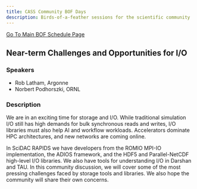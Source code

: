 ```yaml
---
title: CASS Community BOF Days
description: Birds-of-a-feather sessions for the scientific community
---
```


[Go To Main BOF Schedule Page](../bofs.md)

## Near-term Challenges and Opportunities for I/O 

### Speakers
- Rob Latham, Argonne
- Norbert Podhorszki, ORNL

### Description
We are in an exciting time for storage and I/O.  While traditional simulation I/O still has high demands for bulk synchronous reads and writes, I/O libraries must also help AI and workflow workloads.  Accelerators dominate HPC architectures, and new networks are coming online.

In SciDAC RAPIDS we have developers from the ROMIO MPI-IO implementation, the ADIOS framework, and the HDF5 and Parallel-NetCDF high-level I/O libraries.  We also have tools for understanding I/O in Darshan and TAU.  In this community discussion, we will cover some of the most pressing challenges faced by storage tools and libraries.  We also hope the community will share their own concerns. 